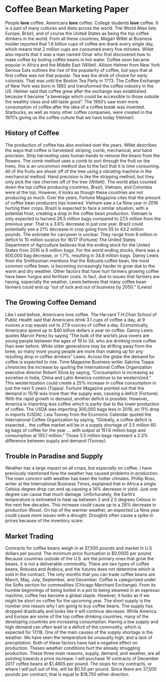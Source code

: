 # Coffee Bean Marketing Paper #
People **love** coffee. Americans **love** coffee. College students **love** coffee. It is a part of many cultures and diets across the world. The World Atlas lists Europe, Brazil, and of course the United States as being the top coffee drinkers in the world. From all these countries, Megan Willet at Business Insider reported that 1.6 billion cups of coffee are drank every single day, which means that 2 million cups are consumed every five minutes. Willet also reports that it was a man named Omar who first discovered how to make coffee by boiling coffee beans in hot water. Coffee soon became popular in Africa and the Middle East (Willet). Allison Helmer from New York Serious Eats outlines the rise of the popularity of coffee, but says that at first coffee was not that popular. Tea was the drink of choice for early colonists. That was until the Boston Tea Party in 1773. The Coffee Exchange of New York was born in 1882 and transformed the coffee industry in the US. Helmer said that coffee grew after the exchange was established because it became “a beverage which could be accessible to those outside the wealthy class and still taste good”. The 1950’s saw even more consumption of coffee after the idea of a coffee break was invented. Starbucks, as well as many other coffee companies, were created in the 1970’s giving us the coffee culture that we have today (Helmer).
## History of Coffee ##
The production of coffee has also evolved over the years. Willet describes the ways that coffee is harvested: striping, comb, mechanical, and hand precision. Strip harvesting uses human hands to remove the beans from the flowers. The comb method uses a comb to sort through the fruit on the trees, this is an uncommon method due to the fact that it is time consuming. All of the fruits are shook off of the tree using a vibrating machine in the mechanical method. Hand precision is like the stripping method, but they only pick the ripe cherries off of the tree (Willett). The world atlas counted down the top coffee producing countries, Brazil, Vietnam, and Colombia were at the top. However, it looks as though these countries are not producing as much. Over the years, Fortune Magazine cites that the amount of coffee bean producers has lowered. Vietnam saw a La Nina year in 2016 hurting their crops. Brazil is expected to face a similar situation, with a potential frost, creating a drop in the coffee bean production. Vietnam is only expected to harvest 26.5 million bags compared to 27.5 million from the previous year. That is a 3.6% decrease in just one year. Brazil could potentially see a 21% decrease in crop going from 55 to 43.2 million pounds. The estimate for carryover is unclear. They range from 8 million in deficit to 10 million surplus for 16/17 (Fortune) The United States Department of Agriculture believes that the ending stock for the United States from 2016 is 6 million bags. For the world ending stocks, there was a 600,000 bag decrease, or 1.7%, resulting in 34.8 million bags. Danny Lewis from the Smithsonian mentions that the Robusta coffee bean, the most common coffee bean, is becoming increasingly harder to grow due to the warm and dry weather. Other factors that have hurt farmers growing coffee have been fungus and fertilizer costs. In fact, due to issues that farmers are having, especially the weather, Lewis believes that many coffee bean farmers could end up “out of luck and out of business by 2050.” (Lewis) 
## The Growing Coffee Demand ##
Like I said before, Americans love coffee. The Harvard T.H.Chan School of Public Health said that Americans drink 3.1 cups of coffee a day, at 9 ounces a cup equals out to 27.9 ounces of coffee a day. Economically, Americans spend up to $40 billion dollars a year on coffee. Danny Lewis quotes Marvin Perez by saying “The bulk of the world’s java-lovers are young people between the ages of 19 to 34, who are drinking more coffee than ever before. While older generations may be drifting away from the brew, so many more young people are more than making up for any resulting drop in coffee drinkers” Lewis.  Across the globe the demand for coffee is expected to rise. Time Magazine Business writer Sabrina Toppa chronicles the increase by quoting the International Coffee Organization executive director Robert Silvia by saying, “Consumption is increasing as societies in India, China and Latin America continue to be westernized.” This westernization could create a 25% increase in coffee consumption in just the next 5 years (Toppa). Fortune Magazine pointed out that the demand in 15/16 was more than the supply was, causing a deficit (Fortune). With the rapid growth in demand, another deficit is possible. However, America is importing less coffee which is partly due to the lower production of coffee. The USDA was importing 300,000 bags less in 2016, an 11% drop in imports (USDA). Leia Toovey from the Economic Calendar quoted the International Coffee Organization by saying, “Globally, a coffee deficit is expected… the coffee market will be in a supply shortage of 3.5 million 60 kg bags of coffee for the year … with output at 151.6 million bags and consumption at 155.1 million.”  Those 3.5 million bags represent a 2.3% difference between supply and demand (Toovey). 
## Trouble in Paradise and Supply ##
Weather has a large impact on all crops, but especially on coffee. I have previously mentioned how the weather has caused problems in production. The main concern with weather has been the hotter climates. Phillip Ross, writer at the International Business Times, explained that in Africa a single Celsius degree drop can end up causing a 14% decrease in yield. Just one degree can cause that much damage. Unfortunately, the Earth’s temperature is estimated to heat up between 2 and 2.5 degrees Celsius in the next few decades. This increase could cause up to a 28% decrease in production (Ross). On top of the warmer weather, an expected La Nina year could cause more issues with a drought. Droughts often cause a spike in prices because of the inventory scare. 
## Market Trading ##
Contracts for coffee beans weigh in at 37,500 pounds and market in U.S dollars per pound. The minimum price fluctuation is $0.0005 per pound. Because countries outside of the U.S. are the primary ones that grow the beans, it is not a deliverable commodity. There are two types of coffee beans, Robusta and Arabica, and the futures does not determine which is sold in the contract. The only months that you can trade coffee beans are March, May, July, September, and December. Coffee is categorized under the Softs section for commodities (Chicago Merchant Exchange). 
	From its humble beginnings of being boiled in a pot to being steamed in an espresso machine, coffee has become a global staple. However, it looks as if we might be short on coffee for the upcoming year. The short supply is the number one reason why I am going to buy coffee beans. The supply has dropped drastically and looks like it will continue decrease. While America and Europe are some of the top coffee drinking countries, many of the developing countries are increasing consumption. Having a low supply and high demand can often lead to a deficit of the commodity, which is expected for 17/18. One of the main causes of the supply shortage is the weather. We have seen the temperature be unusually high, and a lack of precipitation. Both of these factors have had a negative effect on production. Theses weather conditions hurt the already struggling production. These three main reasons, supply, demand, and weather, are all pointing towards a price increase. I will purchase 10 contracts of December 2017 coffee beans at $1.4805 per pound. The stops for my contracts, or where I will pull out of the, will be $0.50 per pound. Since there are 37,500 pounds per contract, that is equal to $18,750 either direction. 



























